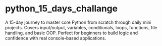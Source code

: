 # python_15_days_challange
A 15-day journey to master core Python from scratch through daily mini projects. Covers input/output, variables, conditionals, loops, functions, file handling, and basic OOP. Perfect for beginners to build logic and confidence with real console-based applications.
